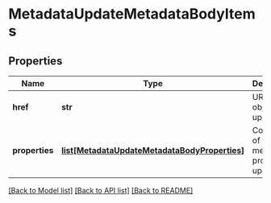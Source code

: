 # MetadataUpdateMetadataBodyItems

## Properties
Name | Type | Description | Notes
------------ | ------------- | ------------- | -------------
**href** | **str** | URL of the object to update | [optional] 
**properties** | [**list[MetadataUpdateMetadataBodyProperties]**](MetadataUpdateMetadataBodyProperties.md) | Collection of metadata property updates | [optional] 

[[Back to Model list]](../README.md#documentation-for-models) [[Back to API list]](../README.md#documentation-for-api-endpoints) [[Back to README]](../README.md)



